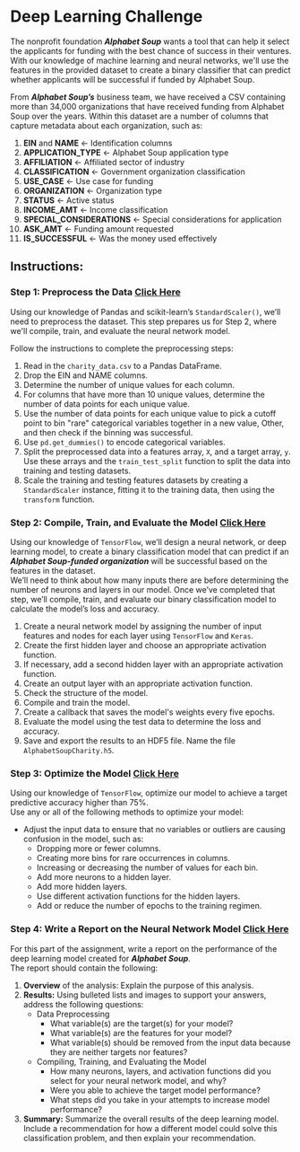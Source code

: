 # Deep Learning Challenge
The nonprofit foundation ***Alphabet Soup*** wants a tool that can help it select the applicants for funding with the best chance of success in their ventures.
With our knowledge of machine learning and neural networks, we'll use the features in the provided dataset to create a binary classifier that can predict whether applicants will be successful if funded by Alphabet Soup. 

From ***Alphabet Soup’s*** business team, we have received a CSV containing more than 34,000 organizations that have received funding from Alphabet Soup over the years. Within this dataset are a number of columns that capture metadata about each organization, such as:
    <ol> 
        <li> **EIN** and **NAME** &larr; Identification columns </li>
        <li> **APPLICATION_TYPE** &larr; Alphabet Soup application type </li>
        <li> **AFFILIATION** &larr; Affiliated sector of industry </li>
        <li> **CLASSIFICATION** &larr; Government organization classification </li>
        <li> **USE_CASE** &larr; Use case for funding </li>
        <li> **ORGANIZATION** &larr; Organization type </li>
        <li> **STATUS** &larr; Active status </li>
        <li> **INCOME_AMT** &larr; Income classification </li>
        <li> **SPECIAL_CONSIDERATIONS** &larr; Special considerations for application </li>
        <li> **ASK_AMT** &larr; Funding amount requested </li>
        <li> **IS_SUCCESSFUL** &larr; Was the money used effectively </li>
    </ol>


## Instructions:

### Step 1: Preprocess the Data [Click Here](https://github.com/alaa-aleryani/Deep_Learning_Challenge/blob/main/Alphabet_Soup/AlphabetSoupCharity.ipynb)
Using our knowledge of Pandas and scikit-learn’s `StandardScaler()`, we’ll need to preprocess the dataset. This step prepares us for Step 2, where we'll compile, train, and evaluate the neural network model.

Follow the instructions to complete the preprocessing steps:
1. Read in the `charity_data.csv` to a Pandas DataFrame.
2. Drop the EIN and NAME columns.
3. Determine the number of unique values for each column.
4. For columns that have more than 10 unique values, determine the number of data points for each unique value.
5. Use the number of data points for each unique value to pick a cutoff point to bin "rare" categorical variables together in a new value, Other, and then check if the binning was successful.
6. Use `pd.get_dummies()` to encode categorical variables.
7. Split the preprocessed data into a features array, `X`, and a target array, `y`. Use these arrays and the `train_test_split` function to split the data into training and testing datasets.
8. Scale the training and testing features datasets by creating a `StandardScaler` instance, fitting it to the training data, then using the `transform` function.

### Step 2: Compile, Train, and Evaluate the Model [Click Here](https://github.com/alaa-aleryani/Deep_Learning_Challenge/blob/main/Alphabet_Soup/AlphabetSoupCharity.ipynb)
Using our knowledge of `TensorFlow`, we’ll design a neural network, or deep learning model, to create a binary classification model that can predict if an ***Alphabet Soup-funded organization*** will be successful based on the features in the dataset. <br> 
We’ll need to think about how many inputs there are before determining the number of neurons and layers in our model. Once we’ve completed that step, we’ll compile, train, and evaluate our binary classification model to calculate the model’s loss and accuracy.
1. Create a neural network model by assigning the number of input features and nodes for each layer using `TensorFlow` and `Keras`.
2. Create the first hidden layer and choose an appropriate activation function.
3. If necessary, add a second hidden layer with an appropriate activation function.
4. Create an output layer with an appropriate activation function.
5. Check the structure of the model.
6. Compile and train the model.
7. Create a callback that saves the model's weights every five epochs.
8. Evaluate the model using the test data to determine the loss and accuracy.
9. Save and export the results to an HDF5 file. Name the file `AlphabetSoupCharity.h5`.


### Step 3: Optimize the Model [Click Here](https://github.com/alaa-aleryani/Deep_Learning_Challenge/blob/main/Alphabet_Soup/AlphabetSoupCharity_Optimization.ipynb)
Using our knowledge of `TensorFlow`, optimize our model to achieve a target predictive accuracy higher than 75%. <br>
Use any or all of the following methods to optimize your model:
* Adjust the input data to ensure that no variables or outliers are causing confusion in the model, such as:
    * Dropping more or fewer columns.
    * Creating more bins for rare occurrences in columns.
    * Increasing or decreasing the number of values for each bin.
    * Add more neurons to a hidden layer.
    * Add more hidden layers.
    * Use different activation functions for the hidden layers.
    * Add or reduce the number of epochs to the training regimen.

### Step 4: Write a Report on the Neural Network Model  [Click Here](https://github.com/alaa-aleryani/Deep_Learning_Challenge/blob/main/Alphabet_Soup/NeuralNetworkModel_Report.md)
For this part of the assignment, write a report on the performance of the deep learning model created for ***Alphabet Soup***. <br>
The report should contain the following:
1. **Overview** of the analysis: Explain the purpose of this analysis.
2. **Results:** Using bulleted lists and images to support your answers, address the following questions:
    * Data Preprocessing
        * What variable(s) are the target(s) for your model?
        * What variable(s) are the features for your model?
        * What variable(s) should be removed from the input data because they are neither targets nor features?
    * Compiling, Training, and Evaluating the Model
        * How many neurons, layers, and activation functions did you select for your neural network model, and why?
        * Were you able to achieve the target model performance?
        * What steps did you take in your attempts to increase model performance?
3. **Summary:** Summarize the overall results of the deep learning model. Include a recommendation for how a different model could solve this classification problem, and then explain your recommendation.


